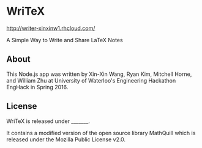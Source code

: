 # WriTeX

http://writer-xinxinw1.rhcloud.com/

A Simple Way to Write and Share LaTeX Notes

## About

This Node.js app was written by Xin-Xin Wang, Ryan Kim, Mitchell Horne, and William Zhu at University of Waterloo's Engineering Hackathon EngHack in Spring 2016.

## License

WriTeX is released under _______.

It contains a modified version of the open source library MathQuill which is released under the Mozilla Public License v2.0.
